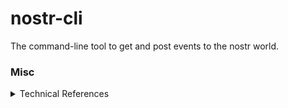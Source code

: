 # nostr-cli

The command-line tool to get and post events to the nostr world.

### Misc

<details>
<summary>Technical References</summary>

- spf13/cobra を testable に使う
  - https://chroju.dev/blog/go_cobra_testable_refinement
- https://stackoverflow.com/questions/47637308/create-unit-test-for-ws-in-golang
- https://github.com/decred/dcrd/tree/master/dcrec/secp256k1/schnorr
- https://zenn.dev/kou_pg_0131/articles/go-cli-packages

</details>
